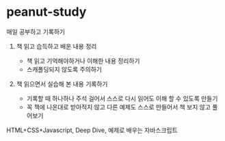 # peanut-study

매일 공부하고 기록하기

1. 책 읽고 습득하고 배운 내용 정리

   - 책 읽고 기억해야하거나 이해한 내용 정리하기
   - 스캐폴딩되지 않도록 주의하기

2. 책 읽으면서 실습해 본 내용 기록하기
   - 기록할 때 하나하나 주석 걸어서 스스로 다시 읽어도 이해 할 수 있도록 만들기
   - 꼭 책에 나온대로 받아적지 않고 다른 예제도 스스로 만들어서 책 보지 않고 풀어보기

HTML+CSS+Javascript, Deep Dive, 예제로 배우는 자바스크립트
